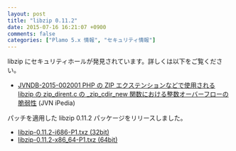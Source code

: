```yaml
---
layout: post
title: "libzip 0.11.2"
date: 2015-07-16 16:21:07 +0900
comments: false
categories: ["Plamo 5.x 情報", "セキュリティ情報"]
---
```


libzip にセキュリティホールが発見されています。詳しくは以下をご覧ください。

* [JVNDB-2015-002001 PHP の ZIP エクステンションなどで使用される libzip の zip_dirent.c の _zip_cdir_new 関数における整数オーバーフローの脆弱性](http://jvndb.jvn.jp/ja/contents/2015/JVNDB-2015-002001.html) (JVN iPedia)

パッチを適用した libzip 0.11.2 パッケージをリリースしました。

* [libzip-0.11.2-i686-P1.txz (32bit)](ftp://plamo.linet.gr.jp/pub/Plamo-5.x/x86/plamo/01_minimum/libzip-0.11.2-i686-P1.txz)
* [libzip-0.11.2-x86_64-P1.txz (64bit)](ftp://plamo.linet.gr.jp/pub/Plamo-5.x/x86_64/plamo/01_minimum/libzip-0.11.2-x86_64-P1.txz)